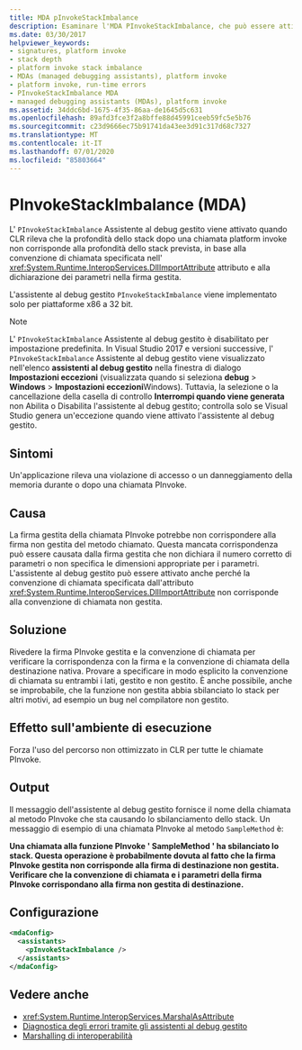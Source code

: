 ```yaml
---
title: MDA pInvokeStackImbalance
description: Esaminare l'MDA PInvokeStackImbalance, che può essere attivato durante una violazione di accesso o un danneggiamento della memoria durante l'esecuzione o la successiva chiamata di platform invoke.
ms.date: 03/30/2017
helpviewer_keywords:
- signatures, platform invoke
- stack depth
- platform invoke stack imbalance
- MDAs (managed debugging assistants), platform invoke
- platform invoke, run-time errors
- PInvokeStackImbalance MDA
- managed debugging assistants (MDAs), platform invoke
ms.assetid: 34ddc6bd-1675-4f35-86aa-de1645d5c631
ms.openlocfilehash: 89afd3fce3f2a8bffe88d45991ceeb59fc5e5b76
ms.sourcegitcommit: c23d9666ec75b91741da43ee3d91c317d68c7327
ms.translationtype: MT
ms.contentlocale: it-IT
ms.lasthandoff: 07/01/2020
ms.locfileid: "85803664"
---
```

# <a name="pinvokestackimbalance-mda"></a>PInvokeStackImbalance (MDA)

L' `PInvokeStackImbalance` Assistente al debug gestito viene attivato quando CLR rileva che la profondità dello stack dopo una chiamata platform invoke non corrisponde alla profondità dello stack prevista, in base alla convenzione di chiamata specificata nell' <xref:System.Runtime.InteropServices.DllImportAttribute> attributo e alla dichiarazione dei parametri nella firma gestita.

L'assistente al debug gestito `PInvokeStackImbalance` viene implementato solo per piattaforme x86 a 32 bit.

> [!NOTE]
> L' `PInvokeStackImbalance` Assistente al debug gestito è disabilitato per impostazione predefinita. In Visual Studio 2017 e versioni successive, l' `PInvokeStackImbalance` Assistente al debug gestito viene visualizzato nell'elenco **assistenti al debug gestito** nella finestra di dialogo **Impostazioni eccezioni** (visualizzata quando si seleziona **debug**  >  **Windows**  >  **Impostazioni eccezioni**Windows). Tuttavia, la selezione o la cancellazione della casella di controllo **Interrompi quando viene generata** non Abilita o Disabilita l'assistente al debug gestito; controlla solo se Visual Studio genera un'eccezione quando viene attivato l'assistente al debug gestito.

## <a name="symptoms"></a>Sintomi

Un'applicazione rileva una violazione di accesso o un danneggiamento della memoria durante o dopo una chiamata PInvoke.

## <a name="cause"></a>Causa

La firma gestita della chiamata PInvoke potrebbe non corrispondere alla firma non gestita del metodo chiamato.  Questa mancata corrispondenza può essere causata dalla firma gestita che non dichiara il numero corretto di parametri o non specifica le dimensioni appropriate per i parametri.  L'assistente al debug gestito può essere attivato anche perché la convenzione di chiamata specificata dall'attributo <xref:System.Runtime.InteropServices.DllImportAttribute> non corrisponde alla convenzione di chiamata non gestita.

## <a name="resolution"></a>Soluzione

Rivedere la firma PInvoke gestita e la convenzione di chiamata per verificare la corrispondenza con la firma e la convenzione di chiamata della destinazione nativa.  Provare a specificare in modo esplicito la convenzione di chiamata su entrambi i lati, gestito e non gestito. È anche possibile, anche se improbabile, che la funzione non gestita abbia sbilanciato lo stack per altri motivi, ad esempio un bug nel compilatore non gestito.

## <a name="effect-on-the-runtime"></a>Effetto sull'ambiente di esecuzione

Forza l'uso del percorso non ottimizzato in CLR per tutte le chiamate PInvoke.

## <a name="output"></a>Output

Il messaggio dell'assistente al debug gestito fornisce il nome della chiamata al metodo PInvoke che sta causando lo sbilanciamento dello stack. Un messaggio di esempio di una chiamata PInvoke al metodo `SampleMethod` è:

**Una chiamata alla funzione PInvoke ' SampleMethod ' ha sbilanciato lo stack. Questa operazione è probabilmente dovuta al fatto che la firma PInvoke gestita non corrisponde alla firma di destinazione non gestita. Verificare che la convenzione di chiamata e i parametri della firma PInvoke corrispondano alla firma non gestita di destinazione.**

## <a name="configuration"></a>Configurazione

```xml
<mdaConfig>
  <assistants>
    <pInvokeStackImbalance />
  </assistants>
</mdaConfig>
```

## <a name="see-also"></a>Vedere anche

- <xref:System.Runtime.InteropServices.MarshalAsAttribute>
- [Diagnostica degli errori tramite gli assistenti al debug gestito](diagnosing-errors-with-managed-debugging-assistants.md)
- [Marshalling di interoperabilità](../interop/interop-marshaling.md)
